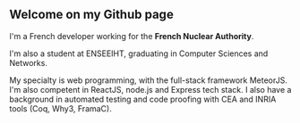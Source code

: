 ## Welcome on my Github page

I'm a French developer working for the **French Nuclear Authority**.

I'm also a student at ENSEEIHT, graduating in Computer Sciences and Networks.

My specialty is web programming, with the full-stack framework MeteorJS. I'm also competent in ReactJS, node.js and
Express tech stack. I also have a background in automated testing and code proofing with CEA and INRIA tools (Coq, Why3, FramaC).

